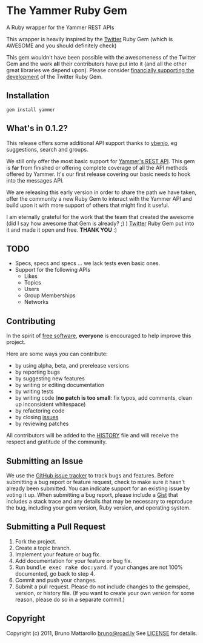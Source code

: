 The Yammer Ruby Gem
====================
A Ruby wrapper for the Yammer REST APIs

This wrapper is heavily inspired by the [Twitter](https://github.com/jnunemaker/twitter) Ruby Gem (which is AWESOME and you should definitely check)

This gem wouldn't have been possible with the awesomeness of the Twitter Gem and the work **all** their contributors have put into it (and all the other great libraries we depend upon). Please consider [financially supporting the development](http://pledgie.com/campaigns/1193) of the Twitter Ruby Gem.

Installation
------------
    gem install yammer

What's in 0.1.2?
----------------

This release offers some additional API support thanks to [ybenjo](https://github.com/ybenjo), eg suggestions, search and groups.

We still only offer the most basic support for [Yammer's REST API](https://developer.yammer.com/api/).
This gem is **far** from finished or offering complete coverage of all the API methods offered by Yammer. It's our first release covering our basic needs to hook into the messages API.

We are releasing this early version in order to share the path we have taken, offer the community a new Ruby Gem to interact with the Yammer API and build upon it with more support of others that might find it useful.

I am eternally grateful for the work that the team that created the awesome (did I say how awesome that Gem is already? ;) ) [Twitter](https://github.com/jnunemaker/twitter) Ruby Gem put into it and made it open and free. **THANK YOU** :)

TODO
----

* Specs, specs and specs ... we lack tests even basic ones.
* Support for the following APIs
  * Likes
  * Topics
  * Users
  * Group Memberships
  * Networks
  
Contributing
------------
In the spirit of [free software](http://www.fsf.org/licensing/essays/free-sw.html), **everyone** is encouraged to help improve this project.

Here are some ways *you* can contribute:

* by using alpha, beta, and prerelease versions
* by reporting bugs
* by suggesting new features
* by writing or editing documentation
* by writing tests
* by writing code (**no patch is too small**: fix typos, add comments, clean up inconsistent whitespace)
* by refactoring code
* by closing [issues](https://github.com/roadly/yammer/issues)
* by reviewing patches

All contributors will be added to the [HISTORY](https://github.com/roadly/yammer/blob/master/HISTORY.md)
file and will receive the respect and gratitude of the community.

Submitting an Issue
-------------------
We use the [GitHub issue tracker](https://github.com/roadly/yammer/issues) to track bugs and
features. Before submitting a bug report or feature request, check to make sure it hasn't already
been submitted. You can indicate support for an existing issue by voting it up. When submitting a
bug report, please include a [Gist](https://gist.github.com/) that includes a stack trace and any
details that may be necessary to reproduce the bug, including your gem version, Ruby version, and
operating system. 

Submitting a Pull Request
-------------------------
1. Fork the project.
2. Create a topic branch.
3. Implement your feature or bug fix.
4. Add documentation for your feature or bug fix.
5. Run <tt>bundle exec rake doc:yard</tt>. If your changes are not 100% documented, go back to step 4.
6. Commit and push your changes.
7. Submit a pull request. Please do not include changes to the gemspec, version, or history file. (If you want to create your own version for some reason, please do so in a separate commit.)



Copyright
---------
Copyright (c) 2011, Bruno Mattarollo <bruno@road.ly>
See [LICENSE](https://github.com/roadly/yammer/blob/master/LICENSE.md) for details.
